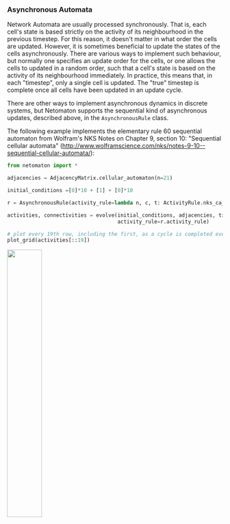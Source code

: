### Asynchronous Automata

Network Automata are usually processed synchronously. That is, each cell's
state is based strictly on the activity of its neighbourhood in the previous
timestep. For this reason, it doesn't matter in what order the cells are
updated. However, it is sometimes beneficial to update the states of the
cells asynchronously. There are various ways to implement such behaviour,
but normally one specifies an update order for the cells, or one allows the
cells to updated in a random order, such that a cell's state is based
on the activity of its neighbourhood immediately. In practice, this means
that, in each "timestep", only a single cell is updated. The "true" timestep
is complete once all cells have been updated in an update cycle.

There are other ways to implement asynchronous dynamics in discrete
systems, but Netomaton supports the sequential kind of asynchronous updates,
described above, in the `AsynchronousRule` class.

The following example implements the elementary rule 60 sequential
automaton from Wolfram's NKS Notes on Chapter 9, section 10:
"Sequential cellular automata" (http://www.wolframscience.com/nks/notes-9-10--sequential-cellular-automata/):

```python
from netomaton import *

adjacencies = AdjacencyMatrix.cellular_automaton(n=21)

initial_conditions =[0]*10 + [1] + [0]*10

r = AsynchronousRule(activity_rule=lambda n, c, t: ActivityRule.nks_ca_rule(n, c, 60), update_order=range(1, 20))

activities, connectivities = evolve(initial_conditions, adjacencies, timesteps=19*20,
                                    activity_rule=r.activity_rule)

# plot every 19th row, including the first, as a cycle is completed every 19 rows
plot_grid(activities[::19])
```
<img src="https://raw.githubusercontent.com/lantunes/netomaton/master/resources/rule60async.png" width="40%"/>